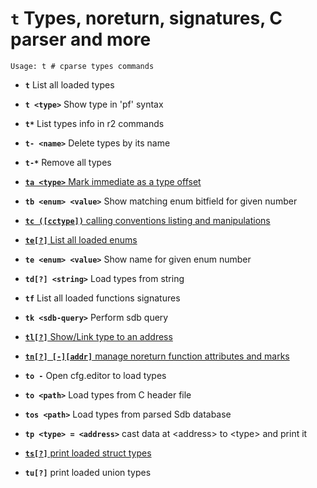 <!-- TITLE: t -->

#  **`t`** Types, noreturn, signatures, C parser and more


```text
Usage: t # cparse types commands
```


- **`t`** List all loaded types
- **`t <type>`** Show type in 'pf' syntax
- **`t*`** List types info in r2 commands
- **`t- <name>`** Delete types by its name
- **`t-*`** Remove all types

- [ **`ta <type>`** Mark immediate as a type offset](/options/t/ta-type)

- **`tb <enum> <value>`** Show matching enum bitfield for given number

- [ **`tc ([cctype])`** calling conventions listing and manipulations](/options/t/tc-cctype)

- [ **`te[?]`** List all loaded enums](/options/t/te-List)

- **`te <enum> <value>`** Show name for given enum number
- **`td[?] <string>`** Load types from string
- **`tf`** List all loaded functions signatures
- **`tk <sdb-query>`** Perform sdb query

- [ **`tl[?]`** Show/Link type to an address](/options/t/tl-Show)

- [ **`tn[?] [-][addr]`** manage noreturn function attributes and marks](/options/t/tn-addr)

- **`to -`** Open cfg.editor to load types
- **`to <path>`** Load types from C header file
- **`tos <path>`** Load types from parsed Sdb database
- **`tp <type> = <address>`** cast data at \<address\> to \<type\> and print it

- [ **`ts[?]`** print loaded struct types](/options/t/ts-print)

- **`tu[?]`** print loaded union types

<p hidden>t- ta tb tc te td tf tk tl tn to tos tp ts tu</p>